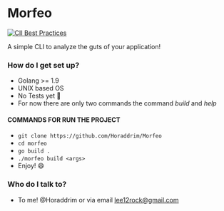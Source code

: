 # Morfeo

[![CII Best Practices](https://bestpractices.coreinfrastructure.org/projects/1531/badge)](https://bestpractices.coreinfrastructure.org/projects/1531)

A simple CLI to analyze the guts of your application!

### How do I get set up? ###

* Golang >= 1.9
* UNIX based OS
* No Tests yet :camel:
* For now there are only two commands the command *build* and *help*

#### COMMANDS FOR RUN THE PROJECT ####

* `git clone https://github.com/Horaddrim/Morfeo` 
* `cd morfeo`
* `go build .`
* `./morfeo build <args>`
* Enjoy! :smile:

### Who do I talk to? ###

* To me! @Horaddrim or via email lee12rock@gmail.com
